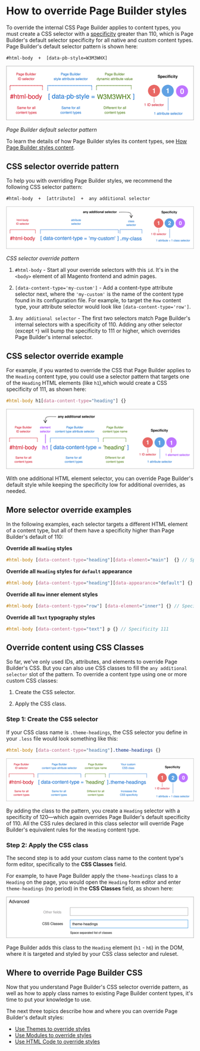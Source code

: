 # How to override Page Builder styles

To override the internal CSS Page Builder applies to content types, you must create a CSS selector with a [specificity](https://developer.mozilla.org/en-US/docs/Web/CSS/Specificity) greater than 110, which is Page Builder's default selector specificity for all native and custom content types. Page Builder's default selector pattern is shown here:

```terminal
#html-body  +  [data-pb-style=W3M3WHX]
```

![Default style selector](../images/pagebuilder-style-selector.svg)

_Page Builder default selector pattern_

To learn the details of how Page Builder styles its content types, see [How Page Builder styles content](how-pagebuilder-styles-content.md).

## CSS selector override pattern

To help you with overriding Page Builder styles, we recommend the following CSS selector pattern:

```terminal
#html-body  +  [attribute]  +  any additional selector
```

![CSS selector override pattern](../images/pagebuilder-style-override-pattern-class.svg)

_CSS selector override pattern_

1. `#html-body` - Start all your override selectors with this `id`. It's in the `<body>` element of all Magento frontend and admin pages.

1. `[data-content-type='my-custom']` - Add a content-type attribute selector next, where the `'my-custom'` is the name of the content type found in its configuration file. For example, to target the `Row` content type, your attribute selector would look like `[data-content-type='row']`.

1. `Any additional selector` - The first two selectors match Page Builder's internal selectors with a specificity of 110. Adding any other selector (except `*`) will bump the specificity to 111 or higher, which overrides Page Builder's internal selector.

## CSS selector override example

For example, if you wanted to override the CSS that Page Builder applies to the `Heading` content type, you could use a selector pattern that targets one of the `Heading` HTML elements (like `h1`),which would create a CSS specificity of 111, as shown here:

```scss
#html-body h1[data-content-type="heading"] {}
```

![Page Builder style selector](../images/pagebuilder-style-override-element-selector.svg)

With one additional HTML element selector, you can override Page Builder's default style while keeping the specificity low for additional overrides, as needed.

## More selector override examples

In the following examples, each selector targets a different HTML element of a content type, but all of them have a specificity higher than Page Builder's default of 110:

**Override all `Heading` styles**

```scss
#html-body [data-content-type="heading"][data-element="main"]  {} // Specificity 120
```

**Override all `Heading` styles for `default` appearance**

```scss
#html-body [data-content-type="heading"][data-appearance="default"] {} // Specificity 120
```

**Override all `Row` inner element styles**

```scss
#html-body [data-content-type="row"] [data-element="inner"] {} // Specificity 120
```

**Override all `Text` typography styles**

```scss
#html-body [data-content-type="text"] p {} // Specificity 111
```

## Override content using CSS Classes

So far, we've only used IDs, attributes, and elements to override Page Builder's CSS. But you can also use CSS classes to fill the `any additional selector` slot of the pattern. To override a content type using one or more custom CSS classes:

1. Create the CSS selector.

2. Apply the CSS class.

### Step 1: Create the CSS selector

If your CSS class name is `.theme-headings`, the CSS selector you define in your `.less` file would look something like this:

```scss
#html-body [data-content-type="heading"].theme-headings {}
```

![Page Builder style selector](../images/pagebuilder-style-override-selector.svg)

By adding the class to the pattern, you create a `Heading` selector with a specificity of 120—which again overrides Page Builder's default specificity of 110. All the CSS rules declared in this class selector will override Page Builder's equivalent rules for the `Heading` content type.

### Step 2: Apply the CSS class

The second step is to add your custom class name to the content type's form editor, specifically to the **CSS Classes** field.

For example, to have Page Builder apply the `theme-headings` class to a `Heading` on the page, you would open the `Heading` form editor and enter `theme-headings` (no period) in the **CSS Classes** field, as shown here:

![Add CSS class to content type](../images/css-classes-field.svg)

Page Builder adds this class to the `Heading` element (`h1` - `h6`) in the DOM, where it is targeted and styled by your CSS class selector and ruleset.

## Where to override Page Builder CSS

Now that you understand Page Builder's CSS selector override pattern, as well as how to apply class names to existing Page Builder content types, it's time to put your knowledge to use.

The next three topics describe how and where you can override Page Builder's default styles:

-  [Use Themes to override styles](use-themes-to-override-styles.md)
-  [Use Modules to override styles](use-modules-to-override-styles.md)
-  [Use HTML Code to override styles](use-htmlcode-to-override-styles.md)
